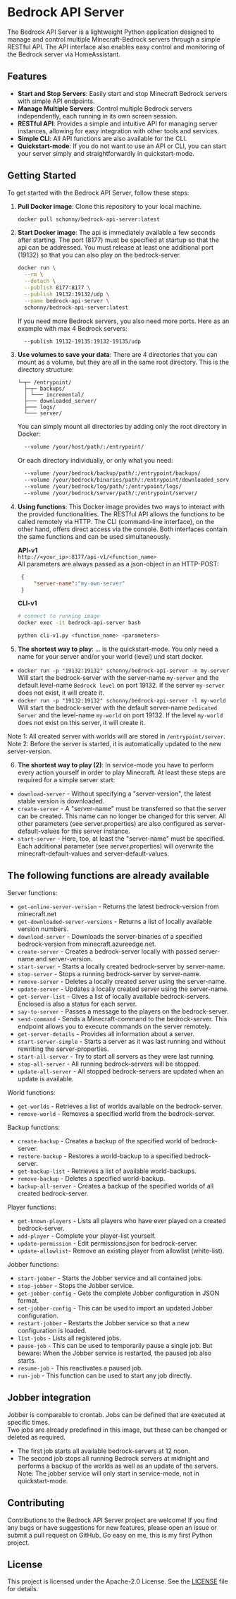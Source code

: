 # Bedrock API Server

The Bedrock API Server is a lightweight Python application designed to manage and control multiple Minecraft-Bedrock servers through a simple RESTful API. The API interface also enables easy control and monitoring of the Bedrock server via HomeAssistant.

## Features

- **Start and Stop Servers**: Easily start and stop Minecraft Bedrock servers with simple API endpoints.
- **Manage Multiple Servers**: Control multiple Bedrock servers independently, each running in its own screen session.
- **RESTful API**: Provides a simple and intuitive API for managing server instances, allowing for easy integration with other tools and services.
- **Simple CLI**: All API functions are also available for the CLI.
- **Quickstart-mode**: If you do not want to use an API or CLI, you can start your server simply and straightforwardly in quickstart-mode.

## Getting Started

To get started with the Bedrock API Server, follow these steps:

1. **Pull Docker image**: Clone this repository to your local machine.
   ```bash
   docker pull schonny/bedrock-api-server:latest
   ```

2. **Start Docker image**: The api is immediately available a few seconds after starting. The port (8177) must be specified at startup so that the api can be addressed. You must release at least one additional port (19132) so that you can also play on the bedrock-server.
   ```bash
   docker run \
     --rm \
     --detach \
     --publish 8177:8177 \
     --publish 19132:19132/udp \
     --name bedrock-api-server \
     schonny/bedrock-api-server:latest
   ```

   If you need more Bedrock servers, you also need more ports. Here as an example with max 4 Bedrock servers:
   ```bash
     --publish 19132-19135:19132-19135/udp
   ```

3. **Use volumes to save your data**: There are 4 directories that you can mount as a volume, but they are all in the same root directory. This is the directory structure:
   ```text
   └─┬─ /entrypoint/
     ├─┬─ backups/
     │ └─── incremental/
     ├─── downloaded_server/
     ├─── logs/
     └─── server/
   ```
   You can simply mount all directories by adding only the root directory in Docker:
   ```bash
     --volume /your/host/path/:/entrypoint/
   ```
   Or each directory individually, or only what you need:
   ```bash
     --volume /your/bedrock/backup/path/:/entrypoint/backups/
     --volume /your/bedrock/binaries/path/:/entrypoint/downloaded_server/
     --volume /your/bedrock/log/path/:/entrypoint/logs/
     --volume /your/bedrock/server/path/:/entrypoint/server/
   ```

4. **Using functions**: This Docker image provides two ways to interact with the provided functionalities. The RESTful API allows the functions to be called remotely via HTTP. The CLI (command-line interface), on the other hand, offers direct access via the console. Both interfaces contain the same functions and can be used simultaneously.

   **API-v1**<br>
   `http://<your_ip>:8177/api-v1/<function_name>`<br>
   All parameters are always passed as a json-object in an HTTP-POST:
   ```json
    {
        "server-name":"my-own-server"
    }
   ```

   **CLI-v1**<br>
   ```bash
   # connect to running image
   docker exec -it bedrock-api-server bash
   
   python cli-v1.py <function_name> <parameters>
   ```

5. **The shortest way to play**: ... is the quickstart-mode. You only need a name for your server and/or your world (level) und start docker.
- `docker run -p "19132:19132" schonny/bedrock-api-server -n my-server`
  Will start the bedrock-server with the server-name `my-server` and the default level-name `Bedrock level` on port 19132. If the server `my-server` does not exist, it will create it.
- `docker run -p "19132:19132" schonny/bedrock-api-server -l my-world`
  Will start the bedrock-server with the default server-name `Dedicated Server` and the level-name `my-world` on port 19132. If the level `my-world` does not exist on this server, it will create it.

Note 1: All created server with worlds will are stored in `/entrypoint/server`.
Note 2: Before the server is started, it is automatically updated to the new server-version.

6. **The shortest way to play (2)**: In service-mode you have to perform every action yourself in order to play Minecraft. At least these steps are required for a simple server start:
- `download-server` - Without specifying a "server-version", the latest stable version is downloaded.
- `create-server` - A "server-name" must be transferred so that the server can be created. This name can no longer be changed for this server. All other parameters (see server.properties) are also configured as server-default-values for this server instance.
- `start-server` - Here, too, at least the "server-name" must be specified. Each additional parameter (see server.properties) will overwrite the minecraft-default-values and server-default-values.


## The following functions are already available
Server functions:
- `get-online-server-version` - Returns the latest bedrock-version from minecraft.net
- `get-downloaded-server-versions` - Returns a list of locally available version numbers.
- `download-server` - Downloads the server-binaries of a specified bedrock-version from minecraft.azureedge.net.
- `create-server` - Creates a bedrock-server locally with passed server-name and server-version.
- `start-server` - Starts a locally created bedrock-server by server-name.
- `stop-server` - Stops a running bedrock-server by server-name.
- `remove-server` - Deletes a locally created server using the server-name.
- `update-server` - Updates a locally created server using the server-name.
- `get-server-list` - Gives a list of locally available bedrock-servers. Enclosed is also a status for each server.
- `say-to-server` - Passes a message to the players on the bedrock-server.
- `send-command` - Sends a Minecraft-command to the bedrock-server. This endpoint allows you to execute commands on the server remotely.
- `get-server-details` - Provides all information about a server.
- `start-server-simple` - Starts a server as it was last running and without rewriting the server-properties.
- `start-all-server` - Try to start all servers as they were last running.
- `stop-all-server` - All running bedrock-servers will be stopped.
- `update-all-server` - All stopped bedrock-servers are updated when an update is available.

World functions:
- `get-worlds` - Retrieves a list of worlds available on the bedrock-server.
- `remove-world` - Removes a specified world from the bedrock-server.

Backup functions:
- `create-backup` - Creates a backup of the specified world of bedrock-server.
- `restore-backup` - Restores a world-backup to a specified bedrock-server.
- `get-backup-list` - Retrieves a list of available world-backups.
- `remove-backup` - Deletes a specified world-backup.
- `backup-all-server` - Creates a backup of the specified worlds of all created bedrock-server.

Player functions:
- `get-known-players` - Lists all players who have ever played on a created bedrock-server.
- `add-player` - Complete your player-list yourself.
- `update-permission` - Edit permissions.json for bedrock-server.
- `update-allowlist`- Remove an existing player from allowlist (white-list).

Jobber functions:
- `start-jobber` - Starts the Jobber service and all contained jobs.
- `stop-jobber` - Stops the Jobber service.
- `get-jobber-config` - Gets the complete Jobber configuration in JSON format.
- `set-jobber-config` - This can be used to import an updated Jobber configuration.
- `restart-jobber` - Restarts the Jobber service so that a new configuration is loaded.
- `list-jobs` - Lists all registered jobs.
- `pause-job` - This can be used to temporarily pause a single job. But beware: When the Jobber service is restarted, the paused job also starts.
- `resume-job` - This reactivates a paused job.
- `run-job` - This function can be used to start any job directly.

## Jobber integration
Jobber is comparable to crontab. Jobs can be defined that are executed at specific times.<br>
Two jobs are already predefined in this image, but these can be changed or deleted as required.
- The first job starts all available bedrock-servers at 12 noon.
- The second job stops all running Bedrock servers at midnight and performs a backup of the worlds as well as an update of the servers.
Note: The jobber service will only start in service-mode, not in quickstart-mode.

## Contributing
Contributions to the Bedrock API Server project are welcome! If you find any bugs or have suggestions for new features, please open an issue or submit a pull request on GitHub. Go easy on me, this is my first Python project.

## License
This project is licensed under the Apache-2.0 License. See the [LICENSE](LICENSE) file for details.

